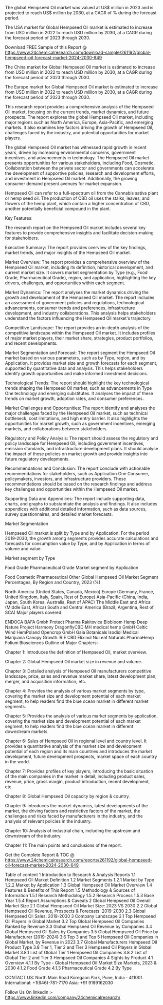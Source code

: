 The global Hempseed Oil market was valued at US$ million in 2023 and is projected to reach US$ million by 2030, at a CAGR of % during the forecast period.

The USA market for Global Hempseed Oil market is estimated to increase from USD million in 2022 to reach USD million by 2030, at a CAGR during the forecast period of 2023 through 2030.

Download FREE Sample of this Report @ https://www.24chemicalresearch.com/download-sample/261192/global-hempseed-oil-forecast-market-2024-2030-649

The China market for Global Hempseed Oil  market is estimated to increase from USD million in 2022 to reach USD million by 2030, at a CAGR during the forecast period of 2023 through 2030.

The Europe market for Global Hempseed Oil market is estimated to increase from USD million in 2022 to reach USD million by 2030, at a CAGR during the forecast period of 2023 through 2030.

This research report provides a comprehensive analysis of the Hempseed Oil market, focusing on the current trends, market dynamics, and future prospects. The report explores the global Hempseed Oil market, including major regions such as North America, Europe, Asia-Pacific, and emerging markets. It also examines key factors driving the growth of Hempseed Oil, challenges faced by the industry, and potential opportunities for market players.

The global Hempseed Oil market has witnessed rapid growth in recent years, driven by increasing environmental concerns, government incentives, and advancements in technology. The Hempseed Oil market presents opportunities for various stakeholders, including Food, Cosmetic. Collaboration between the private sector and governments can accelerate the development of supportive policies, research and development efforts, and investment in Hempseed Oil market. Additionally, the growing consumer demand present avenues for market expansion.

Hempseed Oil can refer to a full-spectrum oil from the Cannabis sativa plant or hemp seed oil. The production of CBD oil uses the stalks, leaves, and flowers of the hemp plant, which contain a higher concentration of CBD, another potentially beneficial compound in the plant.

Key Features:

The research report on the Hempseed Oil market includes several key features to provide comprehensive insights and facilitate decision-making for stakeholders.

Executive Summary: The report provides overview of the key findings, market trends, and major insights of the Hempseed Oil market.

Market Overview: The report provides a comprehensive overview of the Hempseed Oil market, including its definition, historical development, and current market size. It covers market segmentation by Type (e.g., Food Grade, Pharmaceutical Grade), region, and application, highlighting the key drivers, challenges, and opportunities within each segment.

Market Dynamics: The report analyses the market dynamics driving the growth and development of the Hempseed Oil market. The report includes an assessment of government policies and regulations, technological advancements, consumer trends and preferences, infrastructure development, and industry collaborations. This analysis helps stakeholders understand the factors influencing the Hempseed Oil market's trajectory.

Competitive Landscape: The report provides an in-depth analysis of the competitive landscape within the Hempseed Oil market. It includes profiles of major market players, their market share, strategies, product portfolios, and recent developments.

Market Segmentation and Forecast: The report segment the Hempseed Oil market based on various parameters, such as by Type, region, and by Application. It provides market size and growth forecasts for each segment, supported by quantitative data and analysis. This helps stakeholders identify growth opportunities and make informed investment decisions.

Technological Trends: The report should highlight the key technological trends shaping the Hempseed Oil market, such as advancements in Type One technology and emerging substitutes. It analyses the impact of these trends on market growth, adoption rates, and consumer preferences.

Market Challenges and Opportunities: The report identify and analyses the major challenges faced by the Hempseed Oil market, such as technical bottleneck, cost limitations, and high entry barrier. It also highlights the opportunities for market growth, such as government incentives, emerging markets, and collaborations between stakeholders.

Regulatory and Policy Analysis: The report should assess the regulatory and policy landscape for Hempseed Oil, including government incentives, emission standards, and infrastructure development plans. It should analyse the impact of these policies on market growth and provide insights into future regulatory developments.

Recommendations and Conclusion: The report conclude with actionable recommendations for stakeholders, such as Application One Consumer, policymakers, investors, and infrastructure providers. These recommendations should be based on the research findings and address key challenges and opportunities within the Hempseed Oil market.

Supporting Data and Appendices: The report include supporting data, charts, and graphs to substantiate the analysis and findings. It also includes appendices with additional detailed information, such as data sources, survey questionnaires, and detailed market forecasts.

Market Segmentation

Hempseed Oil market is split by Type and by Application. For the period 2019-2030, the growth among segments provides accurate calculations and forecasts for consumption value by Type, and by Application in terms of volume and value.

Market segment by Type

Food Grade
Pharmaceutical Grade
Market segment by Application

Food
Cosmetic
Pharmaceutical
Other
Global Hempseed Oil Market Segment Percentages, By Region and Country, 2023 (%)

North America (United States, Canada, Mexico)
Europe (Germany, France, United Kingdom, Italy, Spain, Rest of Europe)
Asia-Pacific (China, India, Japan, South Korea, Australia, Rest of APAC)
The Middle East and Africa (Middle East, Africa)
South and Central America (Brazil, Argentina, Rest of SCA)
Major players covered

ENDOCA
BAFA Gmbh
Protect Pharma Rakitovica
Biobloom Hemp
Deep Nature Project
Harmony
DragonflyCBD
MH medical hemp GmbH
Celtic Wind
HemPoland
Opencrop GmbH
Gaia Botanicals
Isodiol
Medical Marijuana
Canopy Growth
IRIE CBD
Elixinol
NuLeaf Naturals
PharmaHemp
Folium Biosciences
Outline of Major Chapters:

Chapter 1: Introduces the definition of Hempseed Oil, market overview.

Chapter 2: Global Hempseed Oil market size in revenue and volume.

Chapter 3: Detailed analysis of Hempseed Oil manufacturers competitive landscape, price, sales and revenue market share, latest development plan, merger, and acquisition information, etc.

Chapter 4: Provides the analysis of various market segments by type, covering the market size and development potential of each market segment, to help readers find the blue ocean market in different market segments.

Chapter 5: Provides the analysis of various market segments by application, covering the market size and development potential of each market segment, to help readers find the blue ocean market in different downstream markets.

Chapter 6: Sales of Hempseed Oil in regional level and country level. It provides a quantitative analysis of the market size and development potential of each region and its main countries and introduces the market development, future development prospects, market space of each country in the world.

Chapter 7: Provides profiles of key players, introducing the basic situation of the main companies in the market in detail, including product sales, revenue, price, gross margin, product introduction, recent development, etc.

Chapter 8: Global Hempseed Oil capacity by region & country.

Chapter 9: Introduces the market dynamics, latest developments of the market, the driving factors and restrictive factors of the market, the challenges and risks faced by manufacturers in the industry, and the analysis of relevant policies in the industry.

Chapter 10: Analysis of industrial chain, including the upstream and downstream of the industry.

Chapter 11: The main points and conclusions of the report.

Get the Complete Report & TOC @ https://www.24chemicalresearch.com/reports/261192/global-hempseed-oil-forecast-market-2024-2030-649

Table of content
1 Introduction to Research & Analysis Reports
1.1 Hempseed Oil Market Definition
1.2 Market Segments
1.2.1 Market by Type
1.2.2 Market by Application
1.3 Global Hempseed Oil Market Overview
1.4 Features & Benefits of This Report
1.5 Methodology & Sources of Information
1.5.1 Research Methodology
1.5.2 Research Process
1.5.3 Base Year
1.5.4 Report Assumptions & Caveats
2 Global Hempseed Oil Overall Market Size
2.1 Global Hempseed Oil Market Size: 2023 VS 2030
2.2 Global Hempseed Oil Revenue, Prospects & Forecasts: 2019-2030
2.3 Global Hempseed Oil Sales: 2019-2030
3 Company Landscape
3.1 Top Hempseed Oil Players in Global Market
3.2 Top Global Hempseed Oil Companies Ranked by Revenue
3.3 Global Hempseed Oil Revenue by Companies
3.4 Global Hempseed Oil Sales by Companies
3.5 Global Hempseed Oil Price by Manufacturer (2019-2024)
3.6 Top 3 and Top 5 Hempseed Oil Companies in Global Market, by Revenue in 2023
3.7 Global Manufacturers Hempseed Oil Product Type
3.8 Tier 1, Tier 2 and Tier 3 Hempseed Oil Players in Global Market
3.8.1 List of Global Tier 1 Hempseed Oil Companies
3.8.2 List of Global Tier 2 and Tier 3 Hempseed Oil Companies
4 Sights by Product
4.1 Overview
4.1.1 By Type - Global Hempseed Oil Market Size Markets, 2023 & 2030
4.1.2 Food Grade
4.1.3 Pharmaceutical Grade
4.2 By Type

CONTACT US:
North Main Road Koregaon Park, Pune, India - 411001.
International: +1(646)-781-7170
Asia: +91 9169162030

Follow Us On linkedin :- https://www.linkedin.com/company/24chemicalresearch/
